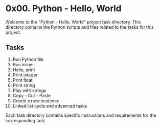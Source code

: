 # 0x00. Python - Hello, World

Welcome to the "Python - Hello, World" project task directory. This directory contains the Python scripts and files related to the tasks for this project.

## Tasks
1. Run Python file
2. Run inline
3. Hello, print
4. Print integer
5. Print float
6. Print string
7. Play with strings
8. Copy - Cut - Paste
9. Create a new sentence
10. Linked list cycle
and advanced tasks

Each task directory contains specific instructions and requirements for the corresponding task
